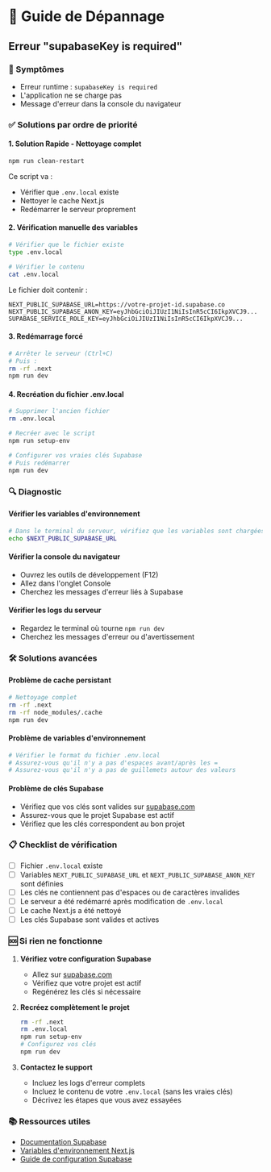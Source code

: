 # 🔧 Guide de Dépannage

## Erreur "supabaseKey is required"

### 🚨 Symptômes
- Erreur runtime : `supabaseKey is required`
- L'application ne se charge pas
- Message d'erreur dans la console du navigateur

### ✅ Solutions par ordre de priorité

#### 1. **Solution Rapide - Nettoyage complet**
```bash
npm run clean-restart
```
Ce script va :
- Vérifier que `.env.local` existe
- Nettoyer le cache Next.js
- Redémarrer le serveur proprement

#### 2. **Vérification manuelle des variables**
```bash
# Vérifier que le fichier existe
type .env.local

# Vérifier le contenu
cat .env.local
```

Le fichier doit contenir :
```env
NEXT_PUBLIC_SUPABASE_URL=https://votre-projet-id.supabase.co
NEXT_PUBLIC_SUPABASE_ANON_KEY=eyJhbGciOiJIUzI1NiIsInR5cCI6IkpXVCJ9...
SUPABASE_SERVICE_ROLE_KEY=eyJhbGciOiJIUzI1NiIsInR5cCI6IkpXVCJ9...
```

#### 3. **Redémarrage forcé**
```bash
# Arrêter le serveur (Ctrl+C)
# Puis :
rm -rf .next
npm run dev
```

#### 4. **Recréation du fichier .env.local**
```bash
# Supprimer l'ancien fichier
rm .env.local

# Recréer avec le script
npm run setup-env

# Configurer vos vraies clés Supabase
# Puis redémarrer
npm run dev
```

### 🔍 Diagnostic

#### Vérifier les variables d'environnement
```bash
# Dans le terminal du serveur, vérifiez que les variables sont chargées
echo $NEXT_PUBLIC_SUPABASE_URL
```

#### Vérifier la console du navigateur
- Ouvrez les outils de développement (F12)
- Allez dans l'onglet Console
- Cherchez les messages d'erreur liés à Supabase

#### Vérifier les logs du serveur
- Regardez le terminal où tourne `npm run dev`
- Cherchez les messages d'erreur ou d'avertissement

### 🛠️ Solutions avancées

#### Problème de cache persistant
```bash
# Nettoyage complet
rm -rf .next
rm -rf node_modules/.cache
npm run dev
```

#### Problème de variables d'environnement
```bash
# Vérifier le format du fichier .env.local
# Assurez-vous qu'il n'y a pas d'espaces avant/après les =
# Assurez-vous qu'il n'y a pas de guillemets autour des valeurs
```

#### Problème de clés Supabase
- Vérifiez que vos clés sont valides sur [supabase.com](https://supabase.com)
- Assurez-vous que le projet Supabase est actif
- Vérifiez que les clés correspondent au bon projet

### 📋 Checklist de vérification

- [ ] Fichier `.env.local` existe
- [ ] Variables `NEXT_PUBLIC_SUPABASE_URL` et `NEXT_PUBLIC_SUPABASE_ANON_KEY` sont définies
- [ ] Les clés ne contiennent pas d'espaces ou de caractères invalides
- [ ] Le serveur a été redémarré après modification de `.env.local`
- [ ] Le cache Next.js a été nettoyé
- [ ] Les clés Supabase sont valides et actives

### 🆘 Si rien ne fonctionne

1. **Vérifiez votre configuration Supabase**
   - Allez sur [supabase.com](https://supabase.com)
   - Vérifiez que votre projet est actif
   - Regénérez les clés si nécessaire

2. **Recréez complètement le projet**
   ```bash
   rm -rf .next
   rm .env.local
   npm run setup-env
   # Configurez vos clés
   npm run dev
   ```

3. **Contactez le support**
   - Incluez les logs d'erreur complets
   - Incluez le contenu de votre `.env.local` (sans les vraies clés)
   - Décrivez les étapes que vous avez essayées

### 📚 Ressources utiles

- [Documentation Supabase](https://supabase.com/docs)
- [Variables d'environnement Next.js](https://nextjs.org/docs/basic-features/environment-variables)
- [Guide de configuration Supabase](SETUP-GUIDE.md)
